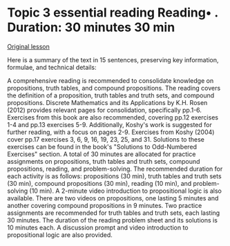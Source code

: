 # Topic 3 essential reading Reading• . Duration: 30 minutes 30 min

[Original lesson](https://www.coursera.org/learn/uol-discrete-mathematics/supplement/c5f2W/topic-3-essential-reading)

Here is a summary of the text in 15 sentences, preserving key information, formulae, and technical details:

A comprehensive reading is recommended to consolidate knowledge on propositions, truth tables, and compound propositions. The reading covers the definition of a proposition, truth tables and truth sets, and compound propositions. Discrete Mathematics and its Applications by K.H. Rosen (2012) provides relevant pages for consolidation, specifically pp.1-6. Exercises from this book are also recommended, covering pp.12 exercises 1-4 and pp.13 exercises 5-9. Additionally, Koshy's work is suggested for further reading, with a focus on pages 2-9. Exercises from Koshy (2004) cover pp.17 exercises 3, 6, 9, 16, 19, 23, 25, and 31. Solutions to these exercises can be found in the book's "Solutions to Odd-Numbered Exercises" section. A total of 30 minutes are allocated for practice assignments on propositions, truth tables and truth sets, compound propositions, reading, and problem-solving. The recommended duration for each activity is as follows: propositions (30 min), truth tables and truth sets (30 min), compound propositions (30 min), reading (10 min), and problem-solving (10 min). A 2-minute video introduction to propositional logic is also available. There are two videos on propositions, one lasting 5 minutes and another covering compound propositions in 9 minutes. Two practice assignments are recommended for truth tables and truth sets, each lasting 30 minutes. The duration of the reading problem sheet and its solutions is 10 minutes each. A discussion prompt and video introduction to propositional logic are also provided.


